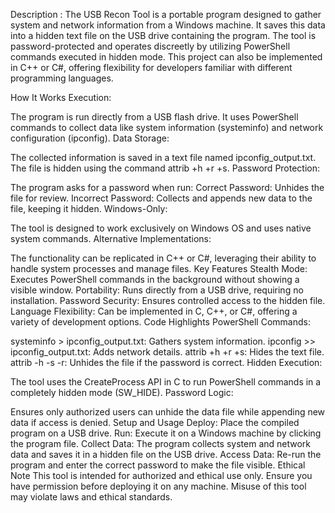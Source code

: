 Description :
The USB Recon Tool is a portable program designed to gather system and network information from a Windows machine. It saves this data into a hidden text file on the USB drive containing the program. The tool is password-protected and operates discreetly by utilizing PowerShell commands executed in hidden mode. This project can also be implemented in C++ or C#, offering flexibility for developers familiar with different programming languages.

How It Works
Execution:

The program is run directly from a USB flash drive.
It uses PowerShell commands to collect data like system information (systeminfo) and network configuration (ipconfig).
Data Storage:

The collected information is saved in a text file named ipconfig_output.txt.
The file is hidden using the command attrib +h +r +s.
Password Protection:

The program asks for a password when run:
Correct Password: Unhides the file for review.
Incorrect Password: Collects and appends new data to the file, keeping it hidden.
Windows-Only:

The tool is designed to work exclusively on Windows OS and uses native system commands.
Alternative Implementations:

The functionality can be replicated in C++ or C#, leveraging their ability to handle system processes and manage files.
Key Features
Stealth Mode: Executes PowerShell commands in the background without showing a visible window.
Portability: Runs directly from a USB drive, requiring no installation.
Password Security: Ensures controlled access to the hidden file.
Language Flexibility: Can be implemented in C, C++, or C#, offering a variety of development options.
Code Highlights
PowerShell Commands:

systeminfo > ipconfig_output.txt: Gathers system information.
ipconfig >> ipconfig_output.txt: Adds network details.
attrib +h +r +s: Hides the text file.
attrib -h -s -r: Unhides the file if the password is correct.
Hidden Execution:

The tool uses the CreateProcess API in C to run PowerShell commands in a completely hidden mode (SW_HIDE).
Password Logic:

Ensures only authorized users can unhide the data file while appending new data if access is denied.
Setup and Usage
Deploy: Place the compiled program on a USB drive.
Run: Execute it on a Windows machine by clicking the program file.
Collect Data:
The program collects system and network data and saves it in a hidden file on the USB drive.
Access Data: Re-run the program and enter the correct password to make the file visible.
Ethical Note
This tool is intended for authorized and ethical use only. Ensure you have permission before deploying it on any machine. Misuse of this tool may violate laws and ethical standards.
